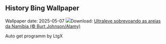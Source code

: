 ## History Bing Wallpaper
Wallpaper date: 2025-05-07
![](https://www.bing.com/th?id=OHR.FlyoverNamibia_PT-BR8374548592_UHD.jpg&w=1000)Download: [Ultraleve sobrevoando as areias da Namíbia (© Burt Johnson/Alamy)](https://www.bing.com/th?id=OHR.FlyoverNamibia_PT-BR8374548592_UHD.jpg)

Auto get programm by LtgX
